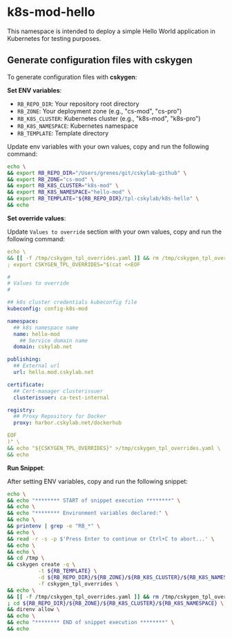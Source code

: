 # k8s-mod-hello

This namespace is intended to deploy a simple Hello World application in Kubernetes for testing purposes.

## Generate configuration files with cskygen

To generate configuration files with **cskygen**:

**Set ENV variables**:

- `RB_REPO_DIR`: Your repository root directory
- `RB_ZONE`: Your deployment zone (e.g., "cs-mod", "cs-pro")
- `RB_K8S_CLUSTER`: Kubernetes cluster (e.g., "k8s-mod", "k8s-pro")
- `RB_K8S_NAMESPACE`: Kubernetes namespace
- `RB_TEMPLATE`: Template directory

Update env variables with your own values, copy and run the following command:

```bash
echo \
&& export RB_REPO_DIR="/Users/grenes/git/cskylab-github" \
&& export RB_ZONE="cs-mod" \
&& export RB_K8S_CLUSTER="k8s-mod" \
&& export RB_K8S_NAMESPACE="hello-mod" \
&& export RB_TEMPLATE="${RB_REPO_DIR}/tpl-cskylab/k8s-hello" \
&& echo
```

**Set override values**:

Update `Values to override` section with your own values, copy and run the following command:

```yaml
echo \
&& [[ -f /tmp/cskygen_tpl_overrides.yaml ]] && rm /tmp/cskygen_tpl_overrides.yaml \
; export CSKYGEN_TPL_OVERRIDES="$(cat <<EOF

#
# Values to override
#

## k8s cluster credentials kubeconfig file
kubeconfig: config-k8s-mod

namespace:
  ## k8s namespace name
  name: hello-mod
    ## Service domain name
  domain: cskylab.net

publishing:
  ## External url
  url: hello.mod.cskylab.net

certificate:
  ## Cert-manager clusterissuer
  clusterissuer: ca-test-internal

registry:
  ## Proxy Repository for Docker
  proxy: harbor.cskylab.net/dockerhub

EOF
)" \
&& echo "${CSKYGEN_TPL_OVERRIDES}" >/tmp/cskygen_tpl_overrides.yaml \
&& echo
```

**Run Snippet**:

After setting ENV variables, copy and run the following snippet:

```bash
echo \
&& echo "******** START of snippet execution ********" \
&& echo \
&& echo "******** Environment variables declared:" \
&& echo \
&& printenv | grep -e "RB_*" \
&& echo \
&& read -r -s -p $'Press Enter to continue or Ctrl+C to abort...' \
&& echo \
&& echo \
&& cd /tmp \
&& cskygen create -q \
          -t ${RB_TEMPLATE} \
          -d ${RB_REPO_DIR}/${RB_ZONE}/${RB_K8S_CLUSTER}/${RB_K8S_NAMESPACE} \
          -f cskygen_tpl_overrides \
&& echo \
&& [[ -f /tmp/cskygen_tpl_overrides.yaml ]] && rm /tmp/cskygen_tpl_overrides.yaml \
; cd ${RB_REPO_DIR}/${RB_ZONE}/${RB_K8S_CLUSTER}/${RB_K8S_NAMESPACE} \
&& direnv allow \
&& echo \
&& echo "******** END of snippet execution ********" \
&& echo
```
